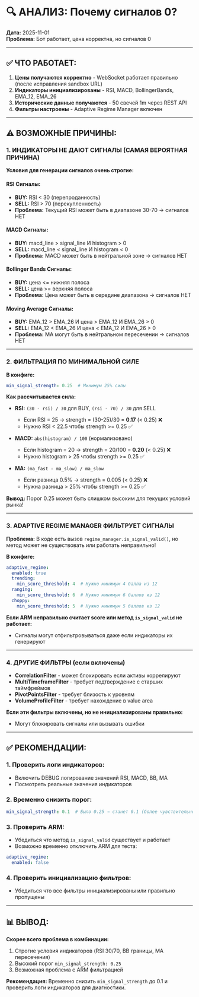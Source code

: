 # 🔍 АНАЛИЗ: Почему сигналов 0?

**Дата:** 2025-11-01  
**Проблема:** Бот работает, цена корректна, но сигналов 0

---

## ✅ **ЧТО РАБОТАЕТ:**

1. **Цены получаются корректно** - WebSocket работает правильно (после исправления sandbox URL)
2. **Индикаторы инициализированы** - RSI, MACD, BollingerBands, EMA_12, EMA_26
3. **Исторические данные получаются** - 50 свечей 1m через REST API
4. **Фильтры настроены** - Adaptive Regime Manager включен

---

## ⚠️ **ВОЗМОЖНЫЕ ПРИЧИНЫ:**

### **1. ИНДИКАТОРЫ НЕ ДАЮТ СИГНАЛЫ (САМАЯ ВЕРОЯТНАЯ ПРИЧИНА)**

**Условия для генерации сигналов очень строгие:**

#### **RSI Сигналы:**
- **BUY:** RSI < 30 (перепроданность)
- **SELL:** RSI > 70 (перекупленность)
- **Проблема:** Текущий RSI может быть в диапазоне 30-70 → сигналов НЕТ

#### **MACD Сигналы:**
- **BUY:** macd_line > signal_line И histogram > 0
- **SELL:** macd_line < signal_line И histogram < 0
- **Проблема:** MACD может быть в нейтральной зоне → сигналов НЕТ

#### **Bollinger Bands Сигналы:**
- **BUY:** цена <= нижняя полоса
- **SELL:** цена >= верхняя полоса
- **Проблема:** Цена может быть в середине диапазона → сигналов НЕТ

#### **Moving Average Сигналы:**
- **BUY:** EMA_12 > EMA_26 И цена > EMA_12 И EMA_26 > 0
- **SELL:** EMA_12 < EMA_26 И цена < EMA_12 И EMA_26 > 0
- **Проблема:** МА могут быть в нейтральном пересечении → сигналов НЕТ

---

### **2. ФИЛЬТРАЦИЯ ПО МИНИМАЛЬНОЙ СИЛЕ**

**В конфиге:**
```yaml
min_signal_strength: 0.25  # Минимум 25% силы
```

**Как рассчитывается сила:**
- **RSI:** `(30 - rsi) / 30` для BUY, `(rsi - 70) / 30` для SELL
  - Если RSI = 25 → strength = (30-25)/30 = **0.17** (< 0.25) ❌
  - Нужно RSI < 22.5 чтобы strength >= 0.25 ✅

- **MACD:** `abs(histogram) / 100` (нормализовано)
  - Если histogram = 20 → strength = 20/100 = **0.20** (< 0.25) ❌
  - Нужно histogram > 25 чтобы strength >= 0.25 ✅

- **MA:** `(ma_fast - ma_slow) / ma_slow`
  - Если разница 0.5% → strength = 0.005 (< 0.25) ❌
  - Нужна разница > 25% чтобы strength >= 0.25 ✅

**Вывод:** Порог 0.25 может быть слишком высоким для текущих условий рынка!

---

### **3. ADAPTIVE REGIME MANAGER ФИЛЬТРУЕТ СИГНАЛЫ**

**Проблема:** В коде есть вызов `regime_manager.is_signal_valid()`, но метод может не существовать или работать неправильно!

**В конфиге:**
```yaml
adaptive_regime:
  enabled: true
  trending:
    min_score_threshold: 4  # Нужно минимум 4 балла из 12
  ranging:
    min_score_threshold: 6  # Нужно минимум 6 баллов из 12
  choppy:
    min_score_threshold: 5  # Нужно минимум 5 баллов из 12
```

**Если ARM неправильно считает score или метод `is_signal_valid` не работает:**
- Сигналы могут отфильтровываться даже если индикаторы их генерируют

---

### **4. ДРУГИЕ ФИЛЬТРЫ (если включены)**

- **CorrelationFilter** - может блокировать если активы коррелируют
- **MultiTimeframeFilter** - требует подтверждение с старших таймфреймов
- **PivotPointsFilter** - требует близость к уровням
- **VolumeProfileFilter** - требует нахождение в value area

**Если эти фильтры включены, но не инициализированы правильно:**
- Могут блокировать сигналы или вызывать ошибки

---

## ✅ **РЕКОМЕНДАЦИИ:**

### **1. Проверить логи индикаторов:**
- Включить DEBUG логирование значений RSI, MACD, BB, MA
- Посмотреть реальные значения индикаторов

### **2. Временно снизить порог:**
```yaml
min_signal_strength: 0.1  # Было 0.25 → станет 0.1 (более чувствительно)
```

### **3. Проверить ARM:**
- Убедиться что метод `is_signal_valid` существует и работает
- Возможно временно отключить ARM для теста:
```yaml
adaptive_regime:
  enabled: false
```

### **4. Проверить инициализацию фильтров:**
- Убедиться что все фильтры инициализированы или правильно пропущены

---

## 📊 **ВЫВОД:**

**Скорее всего проблема в комбинации:**
1. Строгие условия индикаторов (RSI 30/70, BB границы, MA пересечения)
2. Высокий порог `min_signal_strength: 0.25`
3. Возможная проблема с ARM фильтрацией

**Рекомендация:** Временно снизить `min_signal_strength` до 0.1 и проверить логи индикаторов для диагностики.


